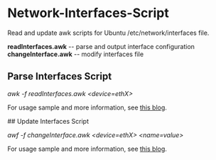 # Network-Interfaces-Script

Read and update awk scripts for Ubuntu /etc/network/interfaces file.

**readInterfaces.awk** -- parse and output interface configuration
**changeInterface.awk** -- modify interfaces file

## Parse Interfaces Script

_awk -f readInterfaces.awk <interfaces file> <device=ethX>_

For usage sample and more information, see [this blog](1).

## Update Interfaces Script

_awf -f changeInterface.awk <interfaces file> <device=ethX> <name=value>_

For usage sample and more information, see [this blog](2).

[1]: http://joekuan.wordpress.com/2009/11/01/awk-scripts-for-reading-and-editing-ubuntu-etcnetworkinterfaces-file-part-12/
[2]: http://joekuan.wordpress.com/2009/11/01/awk-scripts-for-reading-and-editing-ubuntu-etcnetworkinterfaces-file-part-22/
